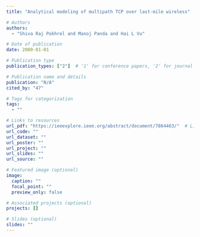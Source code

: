 ```yaml
---
title: "Analytical modeling of multipath TCP over last-mile wireless"

# Authors
authors:
  - "Shiva Raj Pokhrel and Manoj Panda and Hai L Vu"

# Date of publication
date: 2000-01-01

# Publication type
publication_types: ["2"]  # '1' for conference papers, '2' for journal articles, '3' for preprints

# Publication name and details
publication: "N/A"
cited_by: "47"

# Tags for categorization
tags:
  - ""

# Links to resources
url_pdf: "https://ieeexplore.ieee.org/abstract/document/7864463/"  # Link to the resource
url_code: ""
url_dataset: ""
url_poster: ""
url_project: ""
url_slides: ""
url_source: ""

# Featured image (optional)
image:
  caption: ""
  focal_point: ""
  preview_only: false

# Associated projects (optional)
projects: []

# Slides (optional)
slides: ""
---
```

